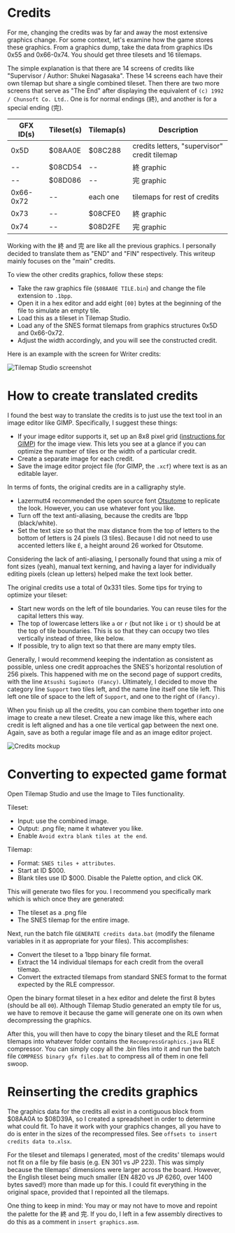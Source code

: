 # Credits

For me, changing the credits was by far and away the most extensive graphics
change. For some context, let's examine how the game stores these graphics. From
a graphics dump, take the data from graphics IDs 0x55 and 0x66-0x74. You should
get three tilesets and 16 tilemaps.

The simple explanation is that there are 14 screens of credits like "Supervisor
/ Author: Shukei Nagasaka". These 14 screens each have their own tilemap but
share a single combined tileset. Then there are two more screens that serve as
"The End" after displaying the equivalent of `(c) 1992 / Chunsoft Co. Ltd.`.
One is for normal endings (終), and another is for a special ending (完).

| GFX ID(s) | Tileset(s) | Tilemap(s) | Description |
| --------- | ---------- | ---------- | ----------- |
| 0x5D | $08AA0E | $08C288 | credits letters, "supervisor" credit tilemap |
|  --  | $08CD54 | --      | 終 graphic
|  --  | $08D086 | --      | 完 graphic
| 0x66-0x72 | -- | each one | tilemaps for rest of credits
| 0x73 | --      | $08CFE0 | 終 graphic
| 0x74 | --      | $08D2FE | 完 graphic

Working with the 終 and 完 are like all the previous graphics. I personally
decided to translate them as "END" and "FIN" respectively. This writeup mainly
focuses on the "main" credits.

To view the other credits graphics, follow these steps:
- Take the raw graphics file (`$08AA0E TILE.bin`) and change the file extension
  to `.1bpp`.
- Open it in a hex editor and add eight `[00]` bytes at the beginning of the
  file to simulate an empty tile.
- Load this as a tileset in Tilemap Studio.
- Load any of the SNES format tilemaps from graphics structures 0x5D and
  0x66-0x72.
- Adjust the width accordingly, and you will see the constructed credit.

Here is an example with the screen for Writer credits:

![Tilemap Studio screenshot](writer%20credits%20-%20tilemap%20studio.png)

# How to create translated credits
I found the best way to translate the credits is to just use the text tool in an
image editor like GIMP. Specifically, I suggest these things:
- If your image editor supports it, set up an 8x8 pixel grid ([instructions for
  GIMP](https://docs.gimp.org/2.10/en/gimp-image-configure-grid.html)) for the
  image view. This lets you see at a glance if you can optimize the number of
  tiles or the width of a particular credit.
- Create a separate image for each credit.
- Save the image editor project file (for GIMP, the `.xcf`) where text is as an
  editable layer.

In terms of fonts, the original credits are in a calligraphy style.
- Lazermutt4 recommended the open source font
  [Otsutome](https://www.freejapanesefont.com/otsutome-font-download/) to
  replicate the look. However, you can use whatever font you like.
- Turn off the text anti-aliasing, because the credits are 1bpp (black/white).
- Set the text size so that the max distance from the top of letters to the
  bottom of letters is 24 pixels (3 tiles). Because I did not need to use
  accented letters like `É`, a height around 26 worked for Otsutome.

Considering the lack of anti-aliasing, I personally found that using a mix of
font sizes (yeah), manual text kerning, and having a layer for individually
editing pixels (clean up letters) helped make the text look better.

The original credits use a total of 0x331 tiles. Some tips for trying to
optimize your tileset:
- Start new words on the left of tile boundaries. You can reuse tiles for the
  capital letters this way.
- The top of lowercase letters like `a` or `r` (but not like `i` or `t`) should
  be at the top of tile boundaries. This is so that they can occupy two tiles
  vertically instead of three, like below.
- If possible, try to align text so that there are many empty tiles.

Generally, I would recommend keeping the indentation as consistent as possible,
unless one credit approaches the SNES's horizontal resolution of 256 pixels.
This happened with me on the second page of support credits, with the line
`Atsushi Sugimoto (Fancy)`. Ultimately, I decided to move the category line
`Support` two tiles left, and the name line itself one tile left. This left one
tile of space to the left of `Support`, and one to the right of `(Fancy)`.

When you finish up all the credits, you can combine them together into one image
to create a new tileset. Create a new image like this, where each credit is left
aligned and has a one tile vertical gap between the next one. Again, save as
both a regular image file and as an image editor project.

![Credits mockup](credits%20mockup.png)

# Converting to expected game format
Open Tilemap Studio and use the Image to Tiles functionality.

Tileset:
- Input: use the combined image.
- Output: .png file; name it whatever you like.
- Enable `Avoid extra blank tiles at the end`.

Tilemap:
- Format: `SNES tiles + attributes`.
- Start at ID $000.
- Blank tiles use ID $000.
Disable the Palette option, and click OK.

This will generate two files for you. I recommend you specifically mark which is
which once they are generated:
- The tileset as a .png file
- The SNES tilemap for the entire image.

Next, run the batch file `GENERATE credits data.bat` (modify the filename
variables in it as appropriate for your files). This accomplishes:
- Convert the tileset to a 1bpp binary file format.
- Extract the 14 individual tilemaps for each credit from the overall tilemap.
- Convert the extracted tilemaps from standard SNES format to the format
  expected by the RLE compressor.

Open the binary format tileset in a hex editor and delete the first 8 bytes
(should be all `00`). Although Tilemap Studio generated an empty tile for us, we
have to remove it because the game will generate one on its own when
decompressing the graphics.

After this, you will then have to copy the binary tileset and the RLE format
tilemaps into whatever folder contains the `RecompressGraphics.java` RLE
compressor. You can simply copy all the .bin files into it and run the batch
file `COMPRESS binary gfx files.bat` to compress all of them in one fell swoop.

# Reinserting the credits graphics
The graphics data for the credits all exist in a contiguous block from $08AA0A
to $08D39A, so I created a spreadsheet in order to determine what could fit. To
have it work with your graphics changes, all you have to do is enter in the
sizes of the recompressed files. See `offsets to insert credits data to.xlsx`.

For the tileset and tilemaps I generated, most of the credits' tilemaps would
not fit on a file by file basis (e.g. EN 301 vs JP 223). This was simply because
the tilemaps' dimensions were larger across the board. However, the English
tileset being much smaller (EN 4820 vs JP 6260, over 1400 bytes saved!) more
than made up for this. I could fit everything in the original space, provided
that I repointed all the tilemaps.

One thing to keep in mind: You may or may not have to move and repoint the
palette for the 終 and 完. If you do, I left in a few assembly directives to do
this as a comment in `insert graphics.asm`.
